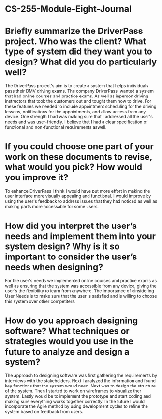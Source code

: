 # CS-255-Module-Eight-Journal
 # Briefly summarize the DriverPass project. Who was the client? What type of system did they want you to design? What did you do particularly well?

  The DriverPass project's aim is to create a system that helps individuals pass their DMV driving exams. The company DriverPass, wanted a system that had online courses and practice exams. As well as inperson driving instructors that took the customers out and tought them how to drive. For these features we needed to include appointment scheduling for the driving lessons, notifications for the appointments, and allow access from any device. One strength I had was making sure that I addressed all the user's needs and was user-friendly. I believe that I had a clear specification of functional and non-functional requirements aswell. 
  # If you could choose one part of your work on these documents to revise, what would you pick? How would you improve it?
  To enhance DriverPass I think I would have put more effort in making the user interface more visually appealing and functional. I would improve by using the user's feedback to address issues that they had noticed as well as making parts more accessable for some users. 
  # How did you interpret the user’s needs and implement them into your system design? Why is it so important to consider the user’s needs when designing?
  For the user's needs we implemented online courses and practice exams as well as ensuring that the system was accessible from any device, giving the user's the flexibility to learn from anywhere. The importance of cinsidering User Needs is to make sure that the user is satisfied and is willing to choose this system over other competiters. 
  # How do you approach designing software? What techniques or strategies would you use in the future to analyze and design a system?
  The approach to designing software was first gathering the requirements by interviews with the stakeholders. Next I analyzed the information and found key functions that the system would need. Next was to design the structure of the system. Then I started to work on wireframes to visualize ther system. Lastly would be to implement the prototype and start coding and making sure everything works together correctly. In the future I would incorporate the Agile method by using development cycles to refine the system based on feedback from users.
